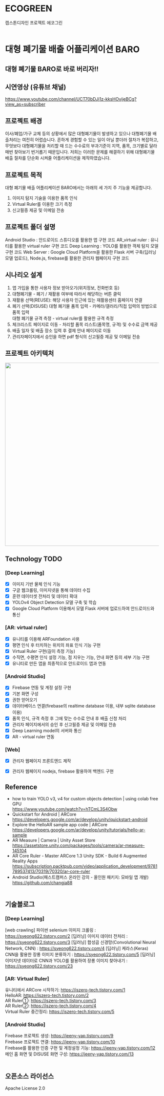 # ECOGREEN
 캡스톤디자인 프로젝트 에코그린<br/><br/>

# 대형 폐기물 배출 어플리케이션 BARO
## 대형 폐기물 BARO로 바로 버리자!!

## 시연영상 (유튜브 채널)
https://www.youtube.com/channel/UCT70bDJj1z-kksHOvijeBCg?view_as=subscriber


## 프로젝트 배경
이사/폐업/가구 교체 등의 상황에서 많은 대형폐기물이 발생하고 있으나 대형폐기물 배출처리는 여전히 어렵습니다. 흔하게 경험할 수 있는 일이 아닐 뿐더러 절차가 복잡하고, 무엇보다 대형폐기물을 처리할 때 드는 수수료의 부과기준이 지역, 품목, 크기별로 달라 매번 찾아보기 번거롭기 때문입니다.
저희는 이러한 문제를 해결하기 위해 대형폐기물 배출 절차를 단순화 시켜줄 어플리케이션을 제작하였습니다.


## 프로젝트 목적
대형 폐기물 배출 어플리케이션 BARO에서는 아래의 세 가지 주 기능을 제공합니다.
1. 이미지 탐지 기술을 이용한 품목 인식
2. Virtual Ruler를 이용한 크기 측정
3. 신고필증 제공 및 이메일 전송


## 프로젝트 폴더 설명
Android Studio : 안드로이드 스튜디오를 활용한 앱 구현 코드
AR_virtual ruler : 유니티를 활용한 virtual ruler 구현 코드
Deep Learning : YOLO를 활용한 객체 탐지 모델 구현 코드
Web Server : Google Cloud Platform을 활용한 Flask 서버 구축(딥러닝 모델 업로드), Node.js, firebase를 활용한 관리자 웹페이지 구현 코드


## 시나리오 설계
1. 앱 가입을 통한 사용자 정보 받아오기(위치정보, 전화번호 등)
2. 대형폐기물 - 폐기 / 재활용 여부에 따라서 해당하는 버튼 클릭
3. 재활용 선택(REUSE): 해당 사용자 인근에 있는 재활용센터 홈페이지 연결
4. 폐기 선택(DISUSE)
  대형 폐기물 품목 입력 - 카메라/갤러리/직접 입력의 방법으로 품목 입력   
  대형 폐기물 규격 측정 - virtual ruler를 활용한 규격 측정
5. 체크리스트 페이지로 이동 - 처리할 품목 리스트(품목명, 규격) 및 수수료 금액 제공
6. 배출 일자 및 배출 장소 입력 후 결제 안내 페이지로 이동
7. 관리자페이지에서 승인을 하면 pdf 형식의 신고필증 제공 및 이메일 전송   


## 프로젝트 아키텍처
<img src="https://user-images.githubusercontent.com/68267278/121214160-d308b400-c8b9-11eb-9bbc-d17e01987c8d.png" width=600>

## Technology TODO  
### [Deep Learning]
- [x] 이미지 기반 물체 인식 기능  
- [x] 구글 웹크롤링, 이미지넷을 통해 데이터 수집   
- [x] 훈련 데이터셋 전처리 및 데이터 확대  
- [x] YOLOv4 Object Detection 모델 구축 및 학습   
- [x] Google Cloud Platform 이용해서 모델 Flask 서버에 업로드하여 안드로이드와 통신

### [AR: virtual ruler]
- [x] 유니티를 이용해 ARFoundation 사용
- [x] 평면 인식 후 터치하는 위치의 좌표 인식 기능 구현
- [x] Virtual Ruler 구현(길이 측정 기능)
- [x] 수직면, 수평면 인식 설정 기능, 점 지우는 기능, 안내 화면 등의 세부 기능 구현
- [x] 유니티로 만든 앱을 최종적으로 안드로이드 앱과 연동

### [Android Studio]
- [x] Firebase 연동 및 계정 설정 구현
- [x] 기본 화면 구성
- [x] 권한 얻어오기
- [x] 데이터베이스 연결(firebase의 realtime database 이용, 내부 sqlite database 이용)
- [x] 품목 인식, 규격 측정 후 그에 맞는 수수료 안내 후 배출 신청 처리
- [x] 관리자 페이지에서의 승인 후 신고필증 제공 및 이메일 전송
- [x] Deep Learning model의 서버와 통신
- [x] AR - virtual ruler 연동

### [Web]
- [x] 관리자 웹페이지 프론트엔드 제작
- [x] 관리자 웹페이지 nodejs, firebase 활용하여 백엔드 구현


## Reference
- how to train YOLO v3, v4 for custom objects detection | using colab free GPU    
https://www.youtube.com/watch?v=hTCmL3S4Obw
- Quickstart for Android | ARCore    
https://developers.google.com/ar/develop/unity/quickstart-android    
- Explore the HelloAR sample app code | ARCore    
https://developers.google.com/ar/develop/unity/tutorials/hello-ar-sample    
- AR Measure | Camera | Unity Asset Store    
https://assetstore.unity.com/packages/tools/camera/ar-measure-145104       
- AR Core Ruler - Master ARCore 1.3 Unity SDK - Build 6 Augmented Reality Apps    
https://subscription.packtpub.com/video/application_development/9781789537413/70319/70320/ar-core-ruler    
- Android Studio(패스트캠퍼스 온라인 강의 - 올인원 패키지: 모바일 앱 개발)    
https://github.com/changja88<br/><br/>


## 기술블로그
### [Deep Learning]
[web crawling] 파이썬 selenium 이미지 크롤링 : https://syeong622.tistory.com/2
[딥러닝] 이미지 데이터 전처리 : https://syeong622.tistory.com/3
[딥러닝] 합성곱 신경망(Convolutional Neural Network, CNN) : https://syeong622.tistory.com/4
[딥러닝] 케라스(Keras) CNN을 활용한 장롱 이미지 분류하기 : https://syeong622.tistory.com/5
[딥러닝] 이미지넷 데이터로 CNN과 YOLO를 활용하여 장롱 이미지 찾아내기 : https://syeong622.tistory.com/23

### [AR: Virtual Ruler]
유니티에서 ARCore 시작하기: https://iszero-tech.tistory.com/1   
HelloAR: https://iszero-tech.tistory.com/2   
AR Ruler①: https://iszero-tech.tistory.com/3   
AR Ruler②: https://iszero-tech.tistory.com/4   
Virtual Ruler 중간정리: https://iszero-tech.tistory.com/5   


### [Android Studio]
Firebase 프로젝트 생성: https://jeeny-yap.tistory.com/9   
Firebase 프로젝트 연결: https://jeeny-yap.tistory.com/10   
Firebase를 활용한 인증 구현 및 계정설정 기능: https://jeeny-yap.tistory.com/12   
메인 홈 화면 및 DISUSE 화면 구성: https://jeeny-yap.tistory.com/13   <br/><br/>


## 오픈소스 라이선스
Apache License 2.0
